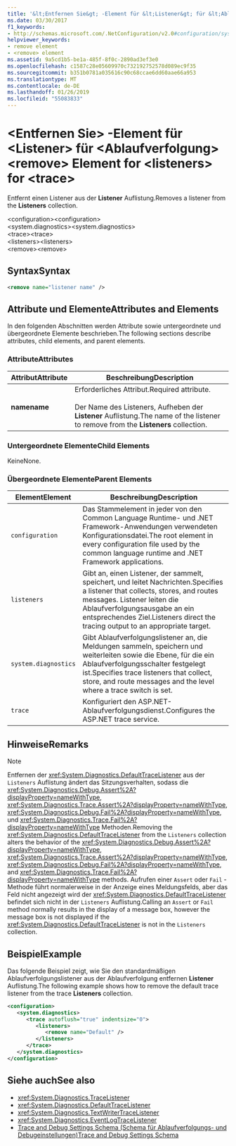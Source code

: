 ```yaml
---
title: '&lt;Entfernen Sie&gt; -Element für &lt;Listener&gt; für &lt;Ablaufverfolgung&gt;'
ms.date: 03/30/2017
f1_keywords:
- http://schemas.microsoft.com/.NetConfiguration/v2.0#configuration/system.diagnostics/trace/listeners/remove
helpviewer_keywords:
- remove element
- <remove> element
ms.assetid: 9a5cd1b5-be1a-485f-8f0c-2890ad3ef3e0
ms.openlocfilehash: c1587c28e05609970c732192752578d089ec9f35
ms.sourcegitcommit: b351b0781a035616c90c68ccae6dd60aae66a953
ms.translationtype: MT
ms.contentlocale: de-DE
ms.lasthandoff: 01/26/2019
ms.locfileid: "55083833"
---
```

# <a name="ltremovegt-element-for-ltlistenersgt-for-lttracegt"></a><span data-ttu-id="a0013-102">&lt;Entfernen Sie&gt; -Element für &lt;Listener&gt; für &lt;Ablaufverfolgung&gt;</span><span class="sxs-lookup"><span data-stu-id="a0013-102">&lt;remove&gt; Element for &lt;listeners&gt; for &lt;trace&gt;</span></span>
<span data-ttu-id="a0013-103">Entfernt einen Listener aus der **Listener** Auflistung.</span><span class="sxs-lookup"><span data-stu-id="a0013-103">Removes a listener from the **Listeners** collection.</span></span>  
  
 <span data-ttu-id="a0013-104">\<configuration></span><span class="sxs-lookup"><span data-stu-id="a0013-104">\<configuration></span></span>  
<span data-ttu-id="a0013-105">\<system.diagnostics></span><span class="sxs-lookup"><span data-stu-id="a0013-105">\<system.diagnostics></span></span>  
<span data-ttu-id="a0013-106">\<trace></span><span class="sxs-lookup"><span data-stu-id="a0013-106">\<trace></span></span>  
<span data-ttu-id="a0013-107">\<listeners></span><span class="sxs-lookup"><span data-stu-id="a0013-107">\<listeners></span></span>  
<span data-ttu-id="a0013-108">\<remove></span><span class="sxs-lookup"><span data-stu-id="a0013-108">\<remove></span></span>  
  
## <a name="syntax"></a><span data-ttu-id="a0013-109">Syntax</span><span class="sxs-lookup"><span data-stu-id="a0013-109">Syntax</span></span>  
  
```xml  
<remove name="listener name" />  
```  
  
## <a name="attributes-and-elements"></a><span data-ttu-id="a0013-110">Attribute und Elemente</span><span class="sxs-lookup"><span data-stu-id="a0013-110">Attributes and Elements</span></span>  
 <span data-ttu-id="a0013-111">In den folgenden Abschnitten werden Attribute sowie untergeordnete und übergeordnete Elemente beschrieben.</span><span class="sxs-lookup"><span data-stu-id="a0013-111">The following sections describe attributes, child elements, and parent elements.</span></span>  
  
### <a name="attributes"></a><span data-ttu-id="a0013-112">Attribute</span><span class="sxs-lookup"><span data-stu-id="a0013-112">Attributes</span></span>  
  
|<span data-ttu-id="a0013-113">Attribut</span><span class="sxs-lookup"><span data-stu-id="a0013-113">Attribute</span></span>|<span data-ttu-id="a0013-114">Beschreibung</span><span class="sxs-lookup"><span data-stu-id="a0013-114">Description</span></span>|  
|---------------|-----------------|  
|<span data-ttu-id="a0013-115">**name**</span><span class="sxs-lookup"><span data-stu-id="a0013-115">**name**</span></span>|<span data-ttu-id="a0013-116">Erforderliches Attribut.</span><span class="sxs-lookup"><span data-stu-id="a0013-116">Required attribute.</span></span><br /><br /> <span data-ttu-id="a0013-117">Der Name des Listeners, Aufheben der **Listener** Auflistung.</span><span class="sxs-lookup"><span data-stu-id="a0013-117">The name of the listener to remove from the **Listeners** collection.</span></span>|  
  
### <a name="child-elements"></a><span data-ttu-id="a0013-118">Untergeordnete Elemente</span><span class="sxs-lookup"><span data-stu-id="a0013-118">Child Elements</span></span>  
 <span data-ttu-id="a0013-119">Keine</span><span class="sxs-lookup"><span data-stu-id="a0013-119">None.</span></span>  
  
### <a name="parent-elements"></a><span data-ttu-id="a0013-120">Übergeordnete Elemente</span><span class="sxs-lookup"><span data-stu-id="a0013-120">Parent Elements</span></span>  
  
|<span data-ttu-id="a0013-121">Element</span><span class="sxs-lookup"><span data-stu-id="a0013-121">Element</span></span>|<span data-ttu-id="a0013-122">Beschreibung</span><span class="sxs-lookup"><span data-stu-id="a0013-122">Description</span></span>|  
|-------------|-----------------|  
|`configuration`|<span data-ttu-id="a0013-123">Das Stammelement in jeder von den Common Language Runtime- und .NET Framework-Anwendungen verwendeten Konfigurationsdatei.</span><span class="sxs-lookup"><span data-stu-id="a0013-123">The root element in every configuration file used by the common language runtime and .NET Framework applications.</span></span>|  
|`listeners`|<span data-ttu-id="a0013-124">Gibt an, einen Listener, der sammelt, speichert, und leitet Nachrichten.</span><span class="sxs-lookup"><span data-stu-id="a0013-124">Specifies a listener that collects, stores, and routes messages.</span></span> <span data-ttu-id="a0013-125">Listener leiten die Ablaufverfolgungsausgabe an ein entsprechendes Ziel.</span><span class="sxs-lookup"><span data-stu-id="a0013-125">Listeners direct the tracing output to an appropriate target.</span></span>|  
|`system.diagnostics`|<span data-ttu-id="a0013-126">Gibt Ablaufverfolgungslistener an, die Meldungen sammeln, speichern und weiterleiten sowie die Ebene, für die ein Ablaufverfolgungsschalter festgelegt ist.</span><span class="sxs-lookup"><span data-stu-id="a0013-126">Specifies trace listeners that collect, store, and route messages and the level where a trace switch is set.</span></span>|  
|`trace`|<span data-ttu-id="a0013-127">Konfiguriert den ASP.NET-Ablaufverfolgungsdienst.</span><span class="sxs-lookup"><span data-stu-id="a0013-127">Configures the ASP.NET trace service.</span></span>|  
  
## <a name="remarks"></a><span data-ttu-id="a0013-128">Hinweise</span><span class="sxs-lookup"><span data-stu-id="a0013-128">Remarks</span></span>  
  
> [!NOTE]
>  <span data-ttu-id="a0013-129">Entfernen der <xref:System.Diagnostics.DefaultTraceListener> aus der `Listeners` Auflistung ändert das Sitzungsverhalten, sodass die <xref:System.Diagnostics.Debug.Assert%2A?displayProperty=nameWithType>, <xref:System.Diagnostics.Trace.Assert%2A?displayProperty=nameWithType>, <xref:System.Diagnostics.Debug.Fail%2A?displayProperty=nameWithType>, und <xref:System.Diagnostics.Trace.Fail%2A?displayProperty=nameWithType> Methoden.</span><span class="sxs-lookup"><span data-stu-id="a0013-129">Removing the <xref:System.Diagnostics.DefaultTraceListener> from the `Listeners` collection alters the behavior of the <xref:System.Diagnostics.Debug.Assert%2A?displayProperty=nameWithType>, <xref:System.Diagnostics.Trace.Assert%2A?displayProperty=nameWithType>, <xref:System.Diagnostics.Debug.Fail%2A?displayProperty=nameWithType>, and <xref:System.Diagnostics.Trace.Fail%2A?displayProperty=nameWithType> methods.</span></span> <span data-ttu-id="a0013-130">Aufrufen einer `Assert` oder `Fail` -Methode führt normalerweise in der Anzeige eines Meldungsfelds, aber das Feld nicht angezeigt wird der <xref:System.Diagnostics.DefaultTraceListener> befindet sich nicht in der `Listeners` Auflistung.</span><span class="sxs-lookup"><span data-stu-id="a0013-130">Calling an `Assert` or `Fail` method normally results in the display of a message box, however the message box is not displayed if the <xref:System.Diagnostics.DefaultTraceListener> is not in the `Listeners` collection.</span></span>  
  
## <a name="example"></a><span data-ttu-id="a0013-131">Beispiel</span><span class="sxs-lookup"><span data-stu-id="a0013-131">Example</span></span>  
 <span data-ttu-id="a0013-132">Das folgende Beispiel zeigt, wie Sie den standardmäßigen Ablaufverfolgungslistener aus der Ablaufverfolgung entfernen **Listener** Auflistung.</span><span class="sxs-lookup"><span data-stu-id="a0013-132">The following example shows how to remove the default trace listener from the trace **Listeners** collection.</span></span>  
  
```xml  
<configuration>  
   <system.diagnostics>  
      <trace autoflush="true" indentsize="0">  
         <listeners>  
            <remove name="Default" />  
         </listeners>  
      </trace>  
   </system.diagnostics>  
</configuration>  
```  
  
## <a name="see-also"></a><span data-ttu-id="a0013-133">Siehe auch</span><span class="sxs-lookup"><span data-stu-id="a0013-133">See also</span></span>
- <xref:System.Diagnostics.TraceListener>
- <xref:System.Diagnostics.DefaultTraceListener>
- <xref:System.Diagnostics.TextWriterTraceListener>
- <xref:System.Diagnostics.EventLogTraceListener>
- [<span data-ttu-id="a0013-134">Trace and Debug Settings Schema (Schema für Ablaufverfolgungs- und Debugeinstellungen)</span><span class="sxs-lookup"><span data-stu-id="a0013-134">Trace and Debug Settings Schema</span></span>](../../../../../docs/framework/configure-apps/file-schema/trace-debug/index.md)
